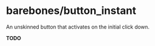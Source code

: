 # barebones/button_instant

An unskinned button that activates on the initial click down.

**TODO**

